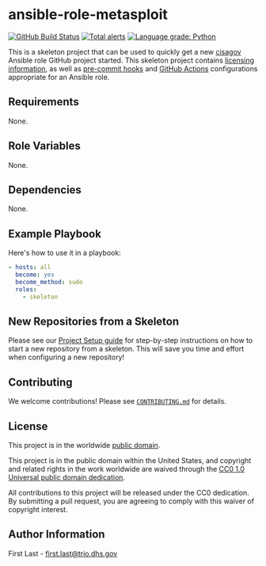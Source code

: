 # ansible-role-metasploit #

[![GitHub Build Status](https://github.com/cisagov/ansible-role-metasploit/workflows/build/badge.svg)](https://github.com/cisagov/ansible-role-metasploit/actions)
[![Total alerts](https://img.shields.io/lgtm/alerts/g/cisagov/ansible-role-metasploit.svg?logo=lgtm&logoWidth=18)](https://lgtm.com/projects/g/cisagov/ansible-role-metasploit/alerts/)
[![Language grade: Python](https://img.shields.io/lgtm/grade/python/g/cisagov/ansible-role-metasploit.svg?logo=lgtm&logoWidth=18)](https://lgtm.com/projects/g/cisagov/ansible-role-metasploit/context:python)

This is a skeleton project that can be used to quickly get a new
[cisagov](https://github.com/cisagov) Ansible role GitHub project
started.  This skeleton project contains
[licensing information](LICENSE), as well as
[pre-commit hooks](https://pre-commit.com) and
[GitHub Actions](https://github.com/features/actions) configurations
appropriate for an Ansible role.

## Requirements ##

None.

## Role Variables ##

None.

<!--
| Variable | Description | Default | Required |
|----------|-------------|---------|----------|
| optional_variable | Describe its purpose. | `default_value` | No |
| required_variable | Describe its purpose. | n/a | Yes |
-->

## Dependencies ##

None.

## Example Playbook ##

Here's how to use it in a playbook:

```yaml
- hosts: all
  become: yes
  become_method: sudo
  roles:
    - skeleton
```

## New Repositories from a Skeleton ##

Please see our [Project Setup guide](https://github.com/cisagov/development-guide/tree/develop/project_setup)
for step-by-step instructions on how to start a new repository from
a skeleton. This will save you time and effort when configuring a
new repository!

## Contributing ##

We welcome contributions!  Please see [`CONTRIBUTING.md`](CONTRIBUTING.md) for
details.

## License ##

This project is in the worldwide [public domain](LICENSE).

This project is in the public domain within the United States, and
copyright and related rights in the work worldwide are waived through
the [CC0 1.0 Universal public domain
dedication](https://creativecommons.org/publicdomain/zero/1.0/).

All contributions to this project will be released under the CC0
dedication. By submitting a pull request, you are agreeing to comply
with this waiver of copyright interest.

## Author Information ##

First Last - <first.last@trio.dhs.gov>
